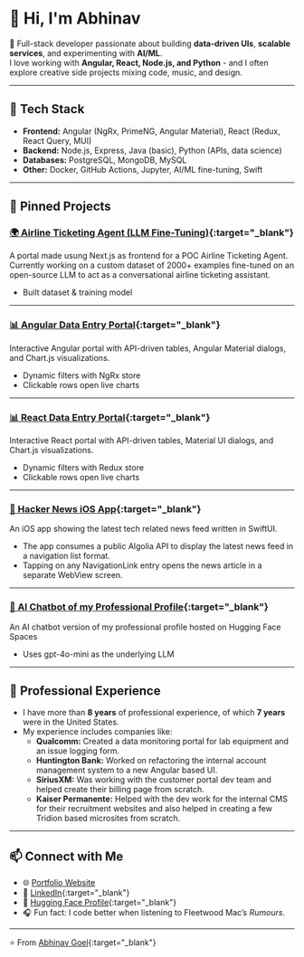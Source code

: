 # 👋 Hi, I'm Abhinav

🚀 Full-stack developer passionate about building **data-driven UIs**, **scalable services**, and experimenting with **AI/ML**.  
I love working with **Angular, React, Node.js, and Python** - and I often explore creative side projects mixing code, music, and design.

---

## 🔧 Tech Stack
- **Frontend:** Angular (NgRx, PrimeNG, Angular Material), React (Redux, React Query, MUI)
- **Backend:** Node.js, Express, Java (basic), Python (APIs, data science)
- **Databases:** PostgreSQL, MongoDB, MySQL
- **Other:** Docker, GitHub Actions, Jupyter, AI/ML fine-tuning, Swift

---

## 📌 Pinned Projects
### [🌍 Airline Ticketing Agent (LLM Fine-Tuning)](https://github.com/abhinavgo1000/airline-ticket-portal){:target="_blank"}
A portal made usung Next.js as frontend for a POC Airline Ticketing Agent. Currently working on a custom dataset of 2000+ examples fine-tuned on an open-source LLM to act as a conversational airline ticketing assistant.  
- Built dataset & training model  

---

### [📊 Angular Data Entry Portal](https://github.com/abhinavgo1000/data-entry-portal-angular){:target="_blank"}
Interactive Angular portal with API-driven tables, Angular Material dialogs, and Chart.js visualizations.  
- Dynamic filters with NgRx store  
- Clickable rows open live charts  

---

### [📊 React Data Entry Portal](https://github.com/abhinavgo1000/data-entry-portal-react){:target="_blank"}
Interactive React portal with API-driven tables, Material UI dialogs, and Chart.js visualizations.  
- Dynamic filters with Redux store  
- Clickable rows open live charts  

---

### [📰 Hacker News iOS App](https://github.com/abhinavgo1000/Hacker-News){:target="_blank"}
An iOS app showing the latest tech related news feed written in SwiftUI.  
- The app consumes a public Algolia API to display the latest news feed in a navigation list format.  
- Tapping on any NavigationLink entry opens the news article in a separate WebView screen. 

---

### [🤖 AI Chatbot of my Professional Profile](https://huggingface.co/spaces/abhinavgl/career_conversation){:target="_blank"}
An AI chatbot version of my professional profile hosted on Hugging Face Spaces
- Uses gpt-4o-mini as the underlying LLM

---

## 💼 Professional Experience
- I have more than **8 years** of professional experience, of which **7 years** were in the United States.
- My experience includes companies like:
  - **Qualcomm:** Created a data monitoring portal for lab equipment and an issue logging form.
  - **Huntington Bank:** Worked on refactoring the internal account management system to a new Angular based UI.
  - **SiriusXM:** Was working with the customer portal dev team and helped create their billing page from scratch.
  - **Kaiser Permanente:** Helped with the dev work for the internal CMS for their recruitment websites and also helped in creating a few Tridion based microsites from scratch.

---

## 📫 Connect with Me
- 🌐 [Portfolio Website](https://abhinavgo1000.github.io)  
- 💼 [LinkedIn](https://linkedin.com/in/abhinav-goel-41a87a20b){:target="_blank"}
- 🤗 [Hugging Face Profile](https://huggingface.co/abhinavgl){:target="_blank"}
- 🎧 Fun fact: I code better when listening to Fleetwood Mac’s *Rumours*.  

---

⭐️ From [Abhinav Goel](https://github.com/abhinavgo1000){:target="_blank"}
